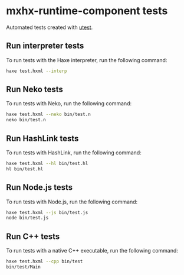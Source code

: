 # mxhx-runtime-component tests

Automated tests created with [utest](https://lib.haxe.org/p/utest).

## Run interpreter tests

To run tests with the Haxe interpreter, run the following command:

```sh
haxe test.hxml --interp
```

## Run Neko tests

To run tests with Neko, run the following command:

```sh
haxe test.hxml --neko bin/test.n
neko bin/test.n
```

## Run HashLink tests

To run tests with HashLink, run the following command:

```sh
haxe test.hxml --hl bin/test.hl
hl bin/test.hl
```

## Run Node.js tests

To run tests with Node.js, run the following command:

```sh
haxe test.hxml --js bin/test.js
node bin/test.js
```

## Run C++ tests

To run tests with a native C++ executable, run the following command:

```sh
haxe test.hxml --cpp bin/test
bin/test/Main
```

